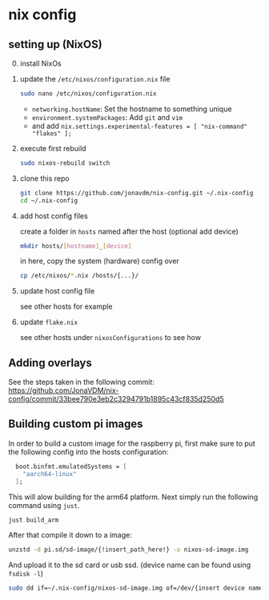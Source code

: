 # nix config

## setting up (NixOS)

0. install NixOs

0. update the `/etc/nixos/configuration.nix` file

    ```bash
    sudo nano /etc/nixos/configuration.nix
    ```

    - `networking.hostName`: Set the hostname to something unique
    - `environment.systemPackages`: Add `git` and `vim`
    -  and add `nix.settings.experimental-features = [ "nix-command" "flakes" ];`

0. execute first rebuild

    ```bash
    sudo nixos-rebuild switch
    ```

0. clone this repo

    ```bash
    git clone https://github.com/jonavdm/nix-config.git ~/.nix-config
    cd ~/.nix-config
    ```

0. add host config files

    create a folder in `hosts` named after the host (optional add device)
    ```bash
    mkdir hosts/[hostname]_[device] 
    ```

    in here, copy the system (hardware) config over
    ```bash
    cp /etc/nixos/*.nix /hosts/{...}/
    ```

0. update host config file

    see other hosts for example

0. update `flake.nix`
    
    see other hosts under `nixosConfigurations` to see how

## Adding overlays

See the steps taken in the following commit:
https://github.com/JonaVDM/nix-config/commit/33bee790e3eb2c3294791b1895c43cf835d250d5

## Building custom pi images

In order to build a custom image for the raspberry pi, first make sure to put
the following config into the hosts configuration:

```nix
  boot.binfmt.emulatedSystems = [
    "aarch64-linux"
  ];
```

This will alow building for the arm64 platform. Next simply run the following
command using `just`.

```bash
just build_arm
```

After that compile it down to a image:
```bash
unzstd -d pi.sd/sd-image/{!insert_path_here!} -o nixos-sd-image.img
```

And upload it to the sd card or usb ssd. (device name can be found using `fsdisk -l`)
```bash
sudo dd if=~/.nix-config/nixos-sd-image.img of=/dev/{insert device name} bs=1M status=progress
```
